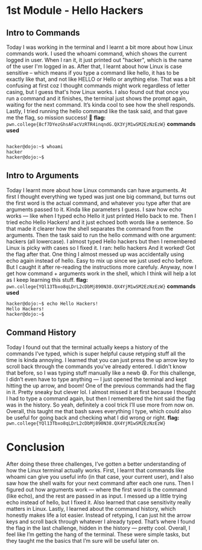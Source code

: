 # 1st Module - Hello Hackers
## Intro to Commands
Today I was working in the terminal and I learnt a bit more about how Linux commands work. I used the whoami command, which shows the current logged in user. When I ran it, it just printed out "hacker", which is the name of the user I'm logged in as.
After that, I learnt about how Linux is case sensitive – which means if you type a command like hello, it has to be exactly like that, and not like HELLO or Hello or anything else. That was a bit confusing at first coz I thought commands might work regardless of letter casing, but I guess that's how Linux works.
I also found out that once you run a command and it finishes, the terminal just shows the prompt again, waiting for the next command. It’s kinda cool to see how the shell responds.
Lastly, I tried running the hello command like the task said, and that gave me the flag, so mission success! 🎉
**flag:** `pwn.college{8cf7DYezGhsAFacVzRTR4inqndG.QX3YjM1wSM2EzNzEzW}`
**commands used**
```

hacker@dojo:~$ whoami
hacker
hacker@dojo:~$

```


## Intro to Arguments
Today I learnt more about how Linux commands can have arguments. At first I thought everything we typed was just one big command, but turns out the first word is the actual command, and whatever you type after that are arguments passed to it. Kinda like parameters I guess.
I saw how echo works — like when I typed echo Hello it just printed Hello back to me. Then I tried echo Hello Hackers! and it just echoed both words like a sentence. So that made it clearer how the shell separates the command from the arguments.
Then the task said to run the hello command with one argument: hackers (all lowercase). I almost typed Hello hackers but then I remembered Linux is picky with cases so I fixed it. I ran:
hello hackers
And it worked! Got the flag after that.
One thing I almost messed up was accidentally using echo again instead of hello. Easy to mix up since we just used echo before. But I caught it after re-reading the instructions more carefuly.
Anyway, now I get how command + arguments work in the shell, which I think will help a lot as I keep learning this stuff.
**flag:** `pwn.college{YQl13Tbxo8qLDrL2cDbMj890N38.QX4YjM1wSM2EzNzEzW}`
**commands used**
```
hacker@dojo:~$ echo Hello Hackers!
Hello Hackers!
hacker@dojo:~$
```



## Command History
Today I found out that the terminal actually keeps a history of the commands I’ve typed, which is super helpful cause retyping stuff all the time is kinda annoying.
I learned that you can just press the up arrow key to scroll back through the commands you've already entered. I didn't know that before, so I was typing stuff manually like a newb 😅.
For this challenge, I didn’t even have to type anything — I just opened the terminal and kept hitting the up arrow, and boom! One of the previous commands had the flag in it. Pretty sneaky but clever lol.
I almost missed it at first because I thought I had to type a command again, but then I remembered the hint said the flag was in the history. So yeah, definitely a cool trick I’ll use more from now on.
Overall, this taught me that bash saves everything I type, which could also be useful for going back and checking what I did wrong or right.
**flag:** `pwn.college{YQl13Tbxo8qLDrL2cDbMj890N38.QX4YjM1wSM2EzNzEzW}`


# Conclusion
After doing these three challenges, I’ve gotten a better understanding of how the Linux terminal actually works. First, I learnt that commands like whoami can give you useful info (in that case, your current user), and I also saw how the shell waits for your next command after each one runs.
Then I figured out how arguments work — where the first word is the command (like echo), and the rest are passed in as input. I messed up a little trying echo instead of hello, but I fixed it. Also learned that case sensitivity really matters in Linux.
Lastly, I learned about the command history, which honestly makes life a lot easier. Instead of retyping, I can just hit the arrow keys and scroll back through whatever I already typed. That’s where I found the flag in the last challenge, hidden in the history — pretty cool.
Overall, I feel like I’m getting the hang of the terminal. These were simple tasks, but they taught me the basics that I’m sure will be useful later on.

